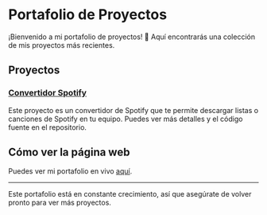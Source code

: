 # Portafolio de Proyectos

¡Bienvenido a mi portafolio de proyectos! 🎉 Aquí encontrarás una colección de mis proyectos más recientes. 

## Proyectos

### [Convertidor Spotify](https://github.com/MikeTrollYT/Trollify-ConvertidorDeSpotify)
Este proyecto es un convertidor de Spotify que te permite descargar listas o canciones de Spotify en tu equipo. Puedes ver más detalles y el código fuente en el repositorio.

## Cómo ver la página web
Puedes ver mi portafolio en vivo [aquí](https://miketrollyt.github.io).

---

Este portafolio está en constante crecimiento, así que asegúrate de volver pronto para ver más proyectos.
